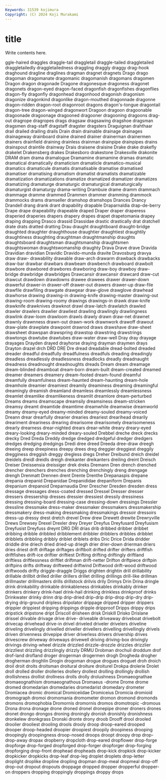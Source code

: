 ```yaml
---
Keywords: 31539 kojimura
Copyright: (C) 2024 Koji Murakami
---
```


# title

Write contents here.



ggle-haired draggles draggle-tail draggletail draggle-tailed draggletailed
draggletailedly draggletailedness draggling draggly draggy drag-hook draghound dragline draglines dragman
dragnet dragnets Drago drago dragoman dragomanate dragomanic dragomanish dragomans dragomen
Dragon dragon dragonade Dragone dragonesque dragoness dragonet dragonets dragon-eyed dragon-faced
dragonfish dragonfishes dragonflies dragon-fly dragonfly dragonhead dragonhood dragonish dragonism dragonize
dragonkind dragonlike dragon-mouthed dragonnade dragonne dragon-ridden dragon-root dragonroot dragons dragon's-tongue
dragontail dragon-tree dragon-winged dragonwort Dragoon dragoon dragoonable dragoonade dragoonage dragooned
dragooner dragooning dragoons drag-out dragrope dragropes drags dragsaw dragsawing dragshoe
dragsman dragsmen drag-staff dragstaff dragster dragsters Draguignan drahthaar drail drailed
drailing drails Drain drain drainable drainage drainages drainageway drainboard draine
drained drainer drainerman drainermen drainers drainfield draining drainless drainman drainpipe
drainpipes drains drainspout draintile drainway Drais draisene draisine Drake drake
drakefly drakelet Drakensberg drakes Drakesboro drakestone Drakesville drakonite DRAM dram
drama dramalogue Dramamine dramamine dramas dramatic dramatical dramatically dramaticism dramaticle
dramatico-musical dramatics dramaticule dramatis dramatisable dramatise dramatised dramatiser dramatising dramatism
dramatist dramatists dramatizable dramatization dramatizations dramatize dramatized dramatizer dramatizes dramatizing
dramaturge dramaturgic dramaturgical dramaturgically dramaturgist dramaturgy drama-writing Drambuie drame dramm
drammach drammage dramme drammed Drammen drammer dramming drammock drammocks drams
dramseller dramshop dramshops Drances Drancy Drandell drang drank drant drapability
drapable Draparnaldia drap-de-berry Drape drape drapeability drapeable draped Draper draper
draperess draperied draperies drapers drapery drapes drapet drapetomania drapey draping
drapping Drasco drassid Drassidae drastic drastically drat dratchell drate drats
dratted dratting Drau draught draughtboard draught-bridge draughted draughter draughthouse draughtier
draughtiest draughtily draughtiness draughting draughtman draughtmanship draughts draughtsboard draughtsman draughtsmanship
draughtsmen draughtswoman draughtswomanship draughty Drava Drave drave Dravida Dravidian dravidian
Dravidic Dravido-munda dravite Dravosburg dravya draw draw- drawability drawable draw-arch
drawarm drawback drawbacks draw-bar drawbar drawbars drawbeam drawbench drawboard drawbolt
drawbore drawbored drawbores drawboring draw-boy drawboy draw-bridge drawbridge drawbridges Drawcansir
drawcansir drawcard draw-cut drawcut drawdown drawdowns drawee drawees drawer drawer-down
drawerful drawer-in drawer-off drawer-out drawers drawer-up draw-file drawfile drawfiling drawgate
drawgear draw-glove drawglove drawhead drawhorse drawing drawing-in drawing-knife drawing-master drawing-out
drawing-room drawing-roomy drawings drawings-in drawk draw-knife drawknife drawknives drawknot drawl
draw-latch drawlatch drawled drawler drawlers drawlier drawliest drawling drawlingly drawlingness
drawlink draw-loom drawloom drawls drawly drawn draw-net drawnet drawnly drawnness
drawn-out drawn-work drawnwork drawoff drawout draw-plate drawplate drawpoint drawrod draws
drawshave draw-sheet drawsheet drawspan drawspring drawstop drawstring drawstrings drawtongs drawtube
drawtubes draw-water draw-well Dray dray drayage drayages Drayden drayed drayhorse
draying drayman draymen drays Drayton drazel drch DRD DRE Dre
dread dreadable dread-bolted dreaded dreader dreadful dreadfully dreadfulness dreadfuls dreading
dreadingly dreadless dreadlessly dreadlessness dreadlocks dreadly dreadnaught dreadness dreadnought dreadnoughts
dreads Dream dream dreamage dream-blinded dreamboat dream-born dream-built dream-created dreamed
dreamer dreamers dreamery dream-footed dream-found dreamful dreamfully dreamfulness dream-haunted dream-haunting
dream-hole dreamhole dreamier dreamiest dreamily dreaminess dreaming dreamingful dreamingly dreamish
dreamland dreamless dreamlessly dreamlessness dreamlet dreamlike dreamlikeness dreamlit dreamlore dream-perturbed
Dreams dreams dreamscape dreamsily dreamsiness dream-stricken dreamsy dreamt dreamtide dreamtime
dreamwhile dreamwise dreamworld dreamy dreamy-eyed dreamy-minded dreamy-souled dreamy-voiced Dreann drear
drearfully drearier drearies dreariest drearihead drearily dreariment dreariness drearing drearisome
drearisomely drearisomeness drearly drearness drear-nighted drears drear-white dreary dreary-eyed dreary-looking
dreary-minded dreary-souled Drebbel dreche dreck drecks drecky Dred Dreda Dreddy
dredge dredged dredgeful dredger dredgers dredges dredging dredgings Dredi dree
dreed Dreeda dree-draw dreegh dreeing dreep dreepiness dreepy drees dreg
dreggier dreggiest dreggily dregginess dreggish dreggy dregless dregs Dreher Dreibund
dreich dreidel dreidels dreidl dreidls dreigh dreikanter dreikanters dreiling dreint
Dreisch Dreiser Dreissensia dreissiger drek dreks Dremann Dren drench drenched
drencher drenchers drenches drenching drenchingly dreng drengage drengh Drenmatt Drennen
drent Drente Drenthe Drepanaspis drepane drepania drepanid Drepanidae Drepanididae drepaniform
Drepanis drepanium drepanoid Dreparnaudia Drer Drescher Dresden dresden dress dressage
dressages dress-coated dressed Dressel Dresser dresser dressers dressership dresses dressier
dressiest dressily dressiness dressing dressing-board dressing-case dressing-down dressings Dressler dressline
dressmake dress-maker dressmaker dressmakers dressmakership dressmakery dress-making dressmaking dressmakings dressoir
dressoirs dress-up dressy drest dretch drevel Drew drew Drewett drewite
Drewryville Drews Drewsey Drexel Drexler drey Dreyer Dreyfus Dreyfusard Dreyfusism
Dreyfusist Dreyfuss dreynt DRG DRI drias drib dribbed dribber dribbet
dribbing dribble dribbled dribblement dribbler dribblers dribbles dribblet dribblets dribbling
dribbly driblet driblets dribs Dric Drice Drida dridder driddle drie
driech dried dried-up driegh drier drier-down drierman driers dries driest
drift driftage driftages driftbolt drifted drifter drifters driftfish driftfishes drift-ice
driftier driftiest Drifting drifting driftingly driftland driftless driftlessness driftlet driftman
drift-netter Drifton driftpiece driftpin driftpins drifts driftway driftweed driftwind Driftwood
drift-wood driftwood driftwoods drifty driggle-draggle Driggs drighten drightin drill drillability
drillable drillbit drilled driller drillers drillet drilling drillings drill-like drillman
drillmaster drillmasters drills drillstock drilvis drily Drimys Drin Drina dringle
drink drinkability drinkable drinkableness drinkables drinkably drinker drinkers drinkery drink-hael
drink-hail drinking drinkless drinkproof drinks Drinkwater drinky drinn drip drip-dried
drip-drip drip-drop drip-dry drip-drying drip-ground dripless dripolator drippage dripped dripper
drippers drippier drippiest dripping drippings dripple dripproof Dripps drippy drips
dripstick dripstone dript Driscoll drisheen drisk Driskill Drisko Drislane drissel
drivable drivage drive drive- driveable driveaway driveboat drivebolt drivecap drivehead
drive-in drivel driveled driveler drivelers driveline driveling drivelingly drivelled driveller
drivellers drivelling drivellingly drivels driven drivenness drivepipe driver driverless drivers
drivership drives drivescrew driveway driveways drivewell driving driving-box drivingly drivings
driving-wheel drizzle drizzled drizzle-drozzle drizzles drizzlier drizzliest drizzling drizzlingly drizzly
DRMU Drobman drochuil droddum drof drof-land drofland droger drogerman drogermen
drogh Drogheda drogher drogherman droghlin Drogin drogoman drogue drogues droguet
droh droich droil droit droits droitsman droitural droiture droiturel Drokpa
drolerie Drolet droll drolled droller drolleries drollery drollest drolling drollingly
drollish drollishness drollist drollness drolls drolly drolushness Dromaeognathae dromaeognathism dromaeognathous
Dromaeus -drome Drome drome dromed dromedarian dromedaries dromedarist dromedary drometer
Dromiacea dromic dromical Dromiceiidae Dromiceius Dromicia dromioid dromograph dromoi dromomania
dromometer dromon dromond dromonds dromons dromophobia Dromornis dromornis dromos dromotropic
-dromous Drona drona dronage drone droned dronel dronepipe droner droners
drones dronet drongo drongos droning droningly dronish dronishly dronishness dronkelew
dronkgrass Dronski dronte drony droob Drooff drool drooled droolier drooliest
drooling drools drooly droop droop-eared drooped drooper droop-headed droopier droopiest
droopily droopiness drooping droopingly droopingness droop-nosed droops droopt droopy drop
drop- drop-away dropax dropberry dropcloth drop-eared dropflower drop-forge dropforge drop-forged
dropforged drop-forger dropforger drop-forging dropforging drop-front drophead dropheads drop-kick dropkick
drop-kicker dropkicker dropkicks drop-leaf drop-leg droplet droplets drop-letter droplight droplike
dropline dropling dropman drop-meal dropmeal drop-off drop-out dropout dropouts droppage
dropped dropper dropperful dropper-on droppers dropping droppingly droppings droppy drops
